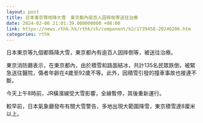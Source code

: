 ```yaml
---
layout: post
title: 日本東京等地降大雪　東京都內逾百人因摔倒等送往治療
date: 2024-02-06 21:01:39.000000000 +08:00
link: https://news.rthk.hk/rthk/ch/component/k2/1739458-20240206.htm
categories: rthk
---
```


日本東京等九個都縣降大雪，東京都內有逾百人因摔倒等，被送往治療。

東京消防廳表示，在東京都內，由於積雪和路面結冰，共計135名民眾跌倒，被緊急送往醫院，傷者年齡在4歲至92歲不等。此外，因積雪引發的撞車事故也接連不斷。

今天上午8時前，JR橫濱線受大雪影響，全線暫停，其後重新運行。

較早前，日本氣象廳發布有關大雪警告，多地出現大範圍降雪，東京積雪達8厘米以上。
